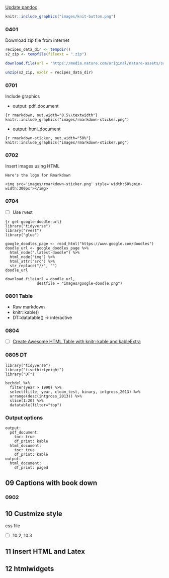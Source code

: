 [Update pandoc](https://pandoc.org/installing.html)

```r
knitr::include_graphics("images/knit-button.png")
```

### 0401
Download zip file from internet
```r
recipes_data_dir <- tempdir()
s2_zip <- tempfile(fileext = ".zip")

download.file(url = "https://media.nature.com/original/nature-assets/srep/2011/111215/srep00196/extref/srep00196-s2.zip", destfile = s2_zip)

unzip(s2_zip, exdir = recipes_data_dir)
```

### 0701
Include graphics
* output: pdf_document
```
{r rmarkdown, out.width="0.5\\textwidth"}
knitr::include_graphics("images/rmarkdown-sticker.png")
```

* output: html_document
```
{r rmarkdown-sticker, out.width="50%"}
knitr::include_graphics("images/rmarkdown-sticker.png")
```

### 0702 
Insert images using HTML
```
Here's the logo for Rmarkdown

<img src='images/rmarkdown-sticker.png' style='width:50%;min-width:300px'></img>
```

### 0704
- [ ] Use rvest
```
{r get-google-doodle-url}
library("tidyverse")
library("rvest")
library("glue")

google_doodles_page <- read_html("https://www.google.com/doodles")
doodle_url <- google_doodles_page %>%
  html_node(".latest-doodle") %>%
  html_node("img") %>%
  html_attr("src") %>%
  str_replace("//", "")
doodle_url

download.file(url = doodle_url,
              destfile = "images/google-doodle.png")
```
### 0801 Table
* Raw markdown
* knitr::kable()
* DT::datatable() -> interactive

### 0804
- [ ] [Create Awesome HTML Table with knitr::kable and kableExtra](https://cran.r-project.org/web/packages/kableExtra/vignettes/awesome_table_in_html.html#Overview)

### 0805 DT
```
library("tidyverse")
library("fivethirtyeight")
library("DT")

bechdel %>%
  filter(year > 1990) %>%
  select(title, year, clean_test, binary, intgross_2013) %>%
  arrange(desc(intgross_2013)) %>%
  slice(1:20) %>% 
  datatable(filter="top")
```

### Output options
```
output:
  pdf_document: 
    toc: true
    df_print: kable
  html_document: 
    toc: true
    df_print: kable
output: 
  html_document:
    df_print: paged
```

## 09 Captions with book down
### 0902

## 10 Custmize style
css file
- [ ] 10.2, 10.3

## 11 Insert HTML and Latex

## 12 htmlwidgets